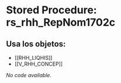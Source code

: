 # Stored Procedure: rs_rhh_RepNom1702c

## Usa los objetos:
- [[RHH_LIQHIS]]
- [[V_RHH_CONCEP]]

*No code available.*
